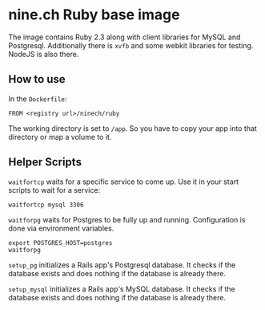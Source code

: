 # nine.ch Ruby base image

The image contains Ruby 2.3 along with client libraries for MySQL and Postgresql. Additionally there is `xvfb` and some webkit libraries for testing. NodeJS is also there.

## How to use

In the `Dockerfile`:

    FROM <registry url>/ninech/ruby

The working directory is set to `/app`. So you have to copy your app into that directory or map a volume to it.

## Helper Scripts

`waitfortcp` waits for a specific service to come up. Use it in your start scripts to wait for a service:

    waitfortcp mysql 3306

`waitforpg` waits for Postgres to be fully up and running. Configuration is done via environment variables.

    export POSTGRES_HOST=postgres
    waitforpg

`setup_pg` initializes a Rails app's Postgresql database. It checks if the database exists and does nothing if the database is already there.

`setup_mysql` initializes a Rails app's MySQL database. It checks if the database exists and does nothing if the database is already there.

